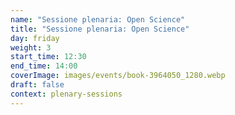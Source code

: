 ```yaml
---
name: "Sessione plenaria: Open Science"
title: "Sessione plenaria: Open Science"
day: friday
weight: 3
start_time: 12:30
end_time: 14:00
coverImage: images/events/book-3964050_1280.webp
draft: false
context: plenary-sessions
---
```

